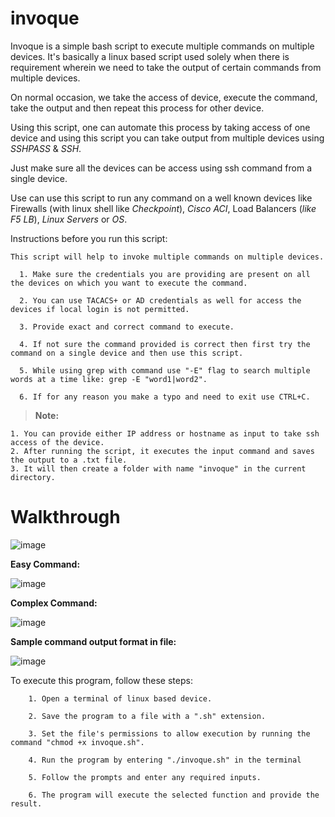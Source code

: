 # invoque

Invoque is a simple bash script to execute multiple commands on multiple devices. It's basically a linux based script used solely when there is requirement wherein we need to take the output of certain commands from multiple devices.

On normal occasion, we take the access of device, execute the command, take the output and then repeat this process for other device.

Using this script, one can automate this process by taking access of one device and using this script you can take output from multiple devices using *SSHPASS* & *SSH*.

Just make sure all the devices can be access using ssh command from a single device.

Use can use this script to run any command on a well known devices like Firewalls (with linux shell like *Checkpoint*), *Cisco ACI*, Load Balancers (*like F5 LB*), *Linux Servers* or *OS*.


Instructions before you run this script:

```
This script will help to invoke multiple commands on multiple devices.

  1. Make sure the credentials you are providing are present on all the devices on which you want to execute the command.

  2. You can use TACACS+ or AD credentials as well for access the devices if local login is not permitted.

  3. Provide exact and correct command to execute.

  4. If not sure the command provided is correct then first try the command on a single device and then use this script.

  5. While using grep with command use "-E" flag to search multiple words at a time like: grep -E "word1|word2".

  6. If for any reason you make a typo and need to exit use CTRL+C.
```

> **Note:**
```
1. You can provide either IP address or hostname as input to take ssh access of the device.
2. After running the script, it executes the input command and saves the output to a .txt file.
3. It will then create a folder with name "invoque" in the current directory.

```

# Walkthrough

![image](https://github.com/IIDrGeekII/invoque/assets/75925433/957ec816-9143-435d-8c3c-54058b55bb5b)

**Easy Command:**

![image](https://github.com/IIDrGeekII/invoque/assets/75925433/bc825222-0871-4d89-b822-ab63c423bae2)

**Complex Command:**

![image](https://github.com/IIDrGeekII/invoque/assets/75925433/da3dbf03-d368-41e4-8e9f-6f3ecf5f5e50)

**Sample command output format in file:**

![image](https://github.com/IIDrGeekII/invoque/assets/75925433/a157250d-c180-487a-af84-e93a90a82148)


To execute this program, follow these steps:

```
    1. Open a terminal of linux based device.
    
    2. Save the program to a file with a ".sh" extension.
    
    3. Set the file's permissions to allow execution by running the command "chmod +x invoque.sh".
    
    4. Run the program by entering "./invoque.sh" in the terminal
    
    5. Follow the prompts and enter any required inputs.
    
    6. The program will execute the selected function and provide the result.
```






